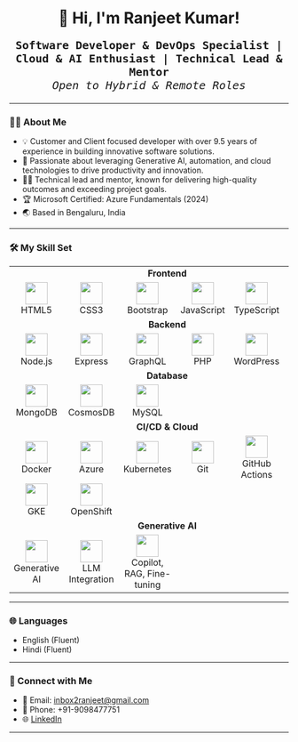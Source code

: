 <h1 align="center">👋 Hi, I'm Ranjeet Kumar!</h1>

<p align="center" style="font-size: 20px; font-family: 'Fira Code', 'Consolas', monospace;">
  <b>Software Developer & DevOps Specialist | Cloud & AI Enthusiast | Technical Lead & Mentor</b><br>
  <i>Open to Hybrid & Remote Roles</i>
</p>

---

### 👨‍💻 About Me

- 💡 Customer and Client focused developer with over 9.5 years of experience in building innovative software solutions.
- 🚀 Passionate about leveraging Generative AI, automation, and cloud technologies to drive productivity and innovation.
- 🧑‍🏫 Technical lead and mentor, known for delivering high-quality outcomes and exceeding project goals.
- 🏆 Microsoft Certified: Azure Fundamentals (2024)
- 🌏 Based in Bengaluru, India

---

### 🛠️ My Skill Set

<div align="center">

<table>
  <tr>
    <td colspan="6" align="center"><b>Frontend</b></td>
  </tr>
  <tr>
    <td align="center" width="120">
      <img src="https://img.icons8.com/color/48/000000/html-5.png" width="40"/><br>HTML5
    </td>
    <td align="center" width="120">
      <img src="https://img.icons8.com/color/48/000000/css3.png" width="40"/><br>CSS3
    </td>
    <td align="center" width="120">
      <img src="https://img.icons8.com/color/48/000000/bootstrap.png" width="40"/><br>Bootstrap
    </td>
    <td align="center" width="120">
      <img src="https://img.icons8.com/color/48/000000/javascript.png" width="40"/><br>JavaScript
    </td>
    <td align="center" width="120">
      <img src="https://img.icons8.com/color/48/000000/typescript.png" width="40"/><br>TypeScript
    </td>
    <td align="center" width="120">
      <img src="https://img.icons8.com/color/48/000000/react-native.png" width="40"/><br>React
    </td>
  </tr>
  <tr>
    <td colspan="6" align="center"><b>Backend</b></td>
  </tr>
  <tr>
    <td align="center" width="120">
      <img src="https://img.icons8.com/color/48/000000/nodejs.png" width="40"/><br>Node.js
    </td>
    <td align="center" width="120">
      <img src="https://img.icons8.com/color/48/000000/express.png" width="40"/><br>Express
    </td>
    <td align="center" width="120">
      <img src="https://img.icons8.com/color/48/000000/graphql.png" width="40"/><br>GraphQL
    </td>
    <td align="center" width="120">
      <img src="https://img.icons8.com/color/48/000000/php.png" width="40"/><br>PHP
    </td>
    <td align="center" width="120">
      <img src="https://img.icons8.com/color/48/000000/wordpress.png" width="40"/><br>WordPress
    </td>
    <td align="center" width="120">
      <img src="https://img.icons8.com/color/48/000000/drupal.png" width="40"/><br>Drupal
    </td>
  </tr>
  <tr>
    <td colspan="6" align="center"><b>Database</b></td>
  </tr>
  <tr>
    <td align="center" width="120">
      <img src="https://img.icons8.com/color/48/000000/mongodb.png" width="40"/><br>MongoDB
    </td>
    <td align="center" width="120">
      <img src="https://img.icons8.com/color/48/000000/azure-1.png" width="40"/><br>CosmosDB
    </td>
    <td align="center" width="120">
      <img src="https://img.icons8.com/color/48/000000/mysql-logo.png" width="40"/><br>MySQL
    </td>
    <td align="center" width="120"></td>
    <td align="center" width="120"></td>
    <td align="center" width="120"></td>
  </tr>
  <tr>
    <td colspan="6" align="center"><b>CI/CD & Cloud</b></td>
  </tr>
  <tr>
    <td align="center" width="120">
      <img src="https://img.icons8.com/color/48/000000/docker.png" width="40"/><br>Docker
    </td>
    <td align="center" width="120">
      <img src="https://img.icons8.com/color/48/000000/azure-1.png" width="40"/><br>Azure
    </td>
    <td align="center" width="120">
      <img src="https://img.icons8.com/color/48/000000/kubernetes.png" width="40"/><br>Kubernetes
    </td>
    <td align="center" width="120">
      <img src="https://img.icons8.com/color/48/000000/git.png" width="40"/><br>Git
    </td>
    <td align="center" width="120">
      <img src="https://img.icons8.com/color/48/000000/github.png" width="40"/><br>GitHub Actions
    </td>
    <td align="center" width="120">
      <img src="https://img.icons8.com/color/48/000000/jenkins.png" width="40"/><br>Jenkins
    </td>
  </tr>
  <tr>
    <td align="center" width="120">
      <img src="https://img.icons8.com/color/48/000000/google-cloud-platform.png" width="40"/><br>GKE
    </td>
    <td align="center" width="120">
      <img src="https://img.icons8.com/color/48/000000/openshift.png" width="40"/><br>OpenShift
    </td>
    <td align="center" width="120"></td>
    <td align="center" width="120"></td>
    <td align="center" width="120"></td>
    <td align="center" width="120"></td>
  </tr>
  <tr>
    <td colspan="6" align="center"><b>Generative AI</b></td>
  </tr>
  <tr>
    <td align="center" width="120">
      <img src="https://img.icons8.com/color/48/000000/artificial-intelligence.png" width="40"/><br>Generative AI
    </td>
    <td align="center" width="120">
      <img src="https://img.icons8.com/color/48/000000/brain.png" width="40"/><br>LLM Integration
    </td>
    <td align="center" width="120">
      <img src="https://img.icons8.com/color/48/000000/robot-2.png" width="40"/><br>Copilot, RAG, Fine-tuning
    </td>
    <td align="center" width="120"></td>
    <td align="center" width="120"></td>
    <td align="center" width="120"></td>
  </tr>
</table>

</div>

---

### 🌐 Languages

- English (Fluent)
- Hindi (Fluent)

---

### 🤝 Connect with Me

- 📧 Email: inbox2ranjeet@gmail.com
- 📱 Phone: +91-9098477751
- 🌐 [LinkedIn](https://www.linkedin.com/in/ranjeetsprofile)

---
